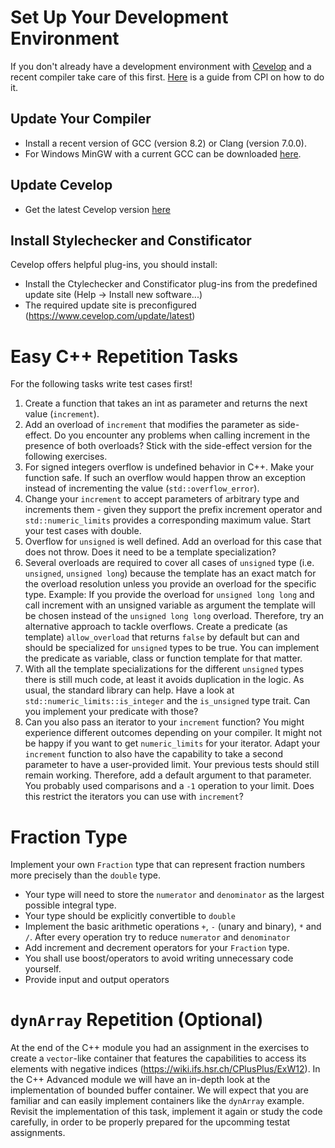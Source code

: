 # Set Up Your Development Environment
 If you don't already have a development environment with [Cevelop](https://www.cevelop.com) and a recent compiler take care of this first. [Here](https://wiki.ifs.hsr.ch/CPlusPlus/ExW1) is a guide from CPl on how to do it.

## Update Your Compiler
* Install a recent version of GCC (version 8.2) or Clang (version 7.0.0).
* For Windows MinGW with a current GCC can be downloaded [here](https://nuwen.net/mingw.html).


## Update Cevelop
* Get the latest Cevelop version [here](https://www.cevelop.com)


## Install Stylechecker and Constificator
Cevelop offers helpful plug-ins, you should install:
* Install the Ctylechecker and Constificator plug-ins from the predefined update site (Help -> Install new software...)
* The required update site is preconfigured (https://www.cevelop.com/update/latest)


# Easy C++ Repetition Tasks
For the following tasks write test cases first!

1. Create a function that takes an int as parameter and returns the next value (`increment`).
2. Add an overload of `increment` that modifies the parameter as side-effect. Do you encounter any problems when calling increment in the presence of both overloads? Stick with the side-effect version for the following exercises.
3. For signed integers overflow is undefined behavior in C++. Make your function safe. If such an overflow would happen throw an exception instead of incrementing the value (`std::overflow_error`).
4. Change your `increment` to accept parameters of arbitrary type and increments them - given they support the prefix increment operator and `std::numeric_limits` provides a corresponding maximum value. Start your test cases with double.
5. Overflow for `unsigned` is well defined. Add an overload for this case that does not throw. Does it need to be a template specialization?
6. Several overloads are required to cover all cases of `unsigned` type (i.e. `unsigned`, `unsigned long`) because the template has an exact match for the overload resolution unless you provide an overload for the specific type. Example: If you provide the overload for `unsigned long long` and call increment with an unsigned variable as argument the template will be chosen instead of the `unsigned long long` overload. Therefore, try an alternative approach to tackle overflows. Create a predicate (as template) `allow_overload` that returns `false` by default but can and should be specialized for `unsigned` types to be true. You can implement the predicate as variable, class or function template for that matter.
7. With all the template specializations for the different `unsigned` types there is still much code, at least it avoids duplication in the logic. As usual, the standard library can help. Have a look at `std::numeric_limits::is_integer` and the `is_unsigned` type trait. Can you implement your predicate with those?
8. Can you also pass an iterator to your `increment` function? You might experience different outcomes depending on your compiler. It might not be happy if you want to get `numeric_limits` for your iterator. Adapt your `increment` function to also have the capability to take a second parameter to have a user-provided limit. Your previous tests should still remain working. Therefore, add a default argument to that parameter. You probably used comparisons and a `-1` operation to your limit. Does this restrict the iterators you can use with `increment`?


# Fraction Type

Implement your own `Fraction` type that can represent fraction numbers more precisely than the `double` type.

* Your type will need to store the `numerator` and `denominator` as the largest possible integral type.
* Your type should be explicitly convertible to `double`
* Implement the basic arithmetic operations `+`, `-` (unary and binary), `*` and `/`. After every operation try to reduce `numerator` and `denominator`
* Add increment and decrement operators for your `Fraction` type.
* You shall use boost/operators to avoid writing unnecessary code yourself.
* Provide input and output operators 


# `dynArray` Repetition (Optional)
At the end of the C++ module you had an assignment in the exercises to create a `vector`-like container that features the capabilities to access its elements with negative indices (https://wiki.ifs.hsr.ch/CPlusPlus/ExW12). In the C++ Advanced module we will have an in-depth look at the implementation of bounded buffer container. We will expect that you are familiar and can easily implement containers like the `dynArray` example. Revisit the implementation of this task, implement it again or study the code carefully, in order to be properly prepared for the upcomming testat assignments. 